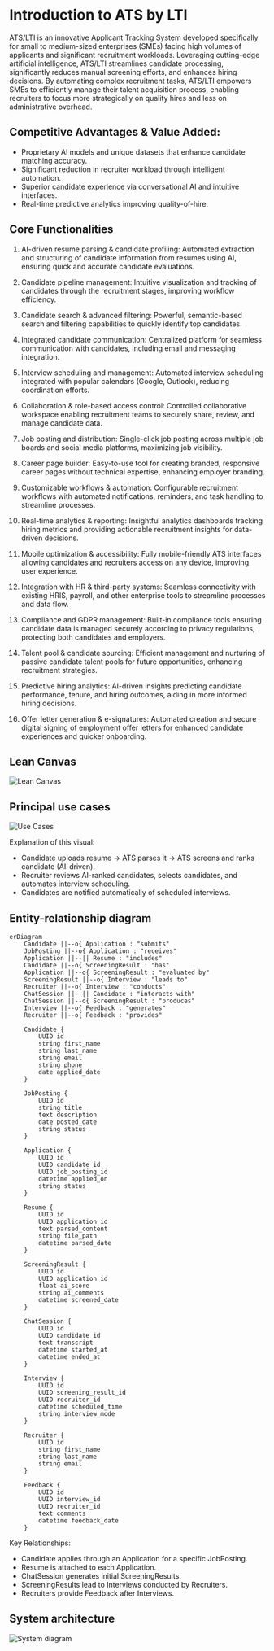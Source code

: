 # Introduction to ATS by LTI

ATS/LTI is an innovative Applicant Tracking System developed specifically for small to medium-sized enterprises (SMEs) facing high volumes of applicants and significant recruitment workloads. Leveraging cutting-edge artificial intelligence, ATS/LTI streamlines candidate processing, significantly reduces manual screening efforts, and enhances hiring decisions. By automating complex recruitment tasks, ATS/LTI empowers SMEs to efficiently manage their talent acquisition process, enabling recruiters to focus more strategically on quality hires and less on administrative overhead.

## Competitive Advantages & Value Added:
- Proprietary AI models and unique datasets that enhance candidate matching accuracy.
- Significant reduction in recruiter workload through intelligent automation.
- Superior candidate experience via conversational AI and intuitive interfaces.
- Real-time predictive analytics improving quality-of-hire.

## Core Functionalities

1. AI-driven resume parsing & candidate profiling: Automated extraction and structuring of candidate information from resumes using AI, ensuring quick and accurate candidate evaluations.

2. Candidate pipeline management: Intuitive visualization and tracking of candidates through the recruitment stages, improving workflow efficiency.

3. Candidate search & advanced filtering: Powerful, semantic-based search and filtering capabilities to quickly identify top candidates.

4. Integrated candidate communication: Centralized platform for seamless communication with candidates, including email and messaging integration.

5. Interview scheduling and management: Automated interview scheduling integrated with popular calendars (Google, Outlook), reducing coordination efforts.

6. Collaboration & role-based access control: Controlled collaborative workspace enabling recruitment teams to securely share, review, and manage candidate data.

7. Job posting and distribution: Single-click job posting across multiple job boards and social media platforms, maximizing job visibility.

8. Career page builder: Easy-to-use tool for creating branded, responsive career pages without technical expertise, enhancing employer branding.

9. Customizable workflows & automation: Configurable recruitment workflows with automated notifications, reminders, and task handling to streamline processes.

10. Real-time analytics & reporting: Insightful analytics dashboards tracking hiring metrics and providing actionable recruitment insights for data-driven decisions.

11. Mobile optimization & accessibility: Fully mobile-friendly ATS interfaces allowing candidates and recruiters access on any device, improving user experience.

12. Integration with HR & third-party systems: Seamless connectivity with existing HRIS, payroll, and other enterprise tools to streamline processes and data flow.

13. Compliance and GDPR management: Built-in compliance tools ensuring candidate data is managed securely according to privacy regulations, protecting both candidates and employers.

14. Talent pool & candidate sourcing: Efficient management and nurturing of passive candidate talent pools for future opportunities, enhancing recruitment strategies.

15. Predictive hiring analytics: AI-driven insights predicting candidate performance, tenure, and hiring outcomes, aiding in more informed hiring decisions.

16. Offer letter generation & e-signatures: Automated creation and secure digital signing of employment offer letters for enhanced candidate experiences and quicker onboarding.

## Lean Canvas

![Lean Canvas](lean-canvas.png)

## Principal use cases

![Use Cases](ATS_UseCases.svg)

Explanation of this visual:
* Candidate uploads resume → ATS parses it → ATS screens and ranks candidate (AI-driven).
* Recruiter reviews AI-ranked candidates, selects candidates, and automates interview scheduling.
* Candidates are notified automatically of scheduled interviews.

## Entity-relationship diagram

```mermaid
erDiagram
    Candidate ||--o{ Application : "submits"
    JobPosting ||--o{ Application : "receives"
    Application ||--|| Resume : "includes"
    Candidate ||--o{ ScreeningResult : "has"
    Application ||--o{ ScreeningResult : "evaluated by"
    ScreeningResult ||--o{ Interview : "leads to"
    Recruiter ||--o{ Interview : "conducts"
    ChatSession ||--|| Candidate : "interacts with"
    ChatSession ||--o{ ScreeningResult : "produces"
    Interview ||--o{ Feedback : "generates"
    Recruiter ||--o{ Feedback : "provides"

    Candidate {
        UUID id
        string first_name
        string last_name
        string email
        string phone
        date applied_date
    }

    JobPosting {
        UUID id
        string title
        text description
        date posted_date
        string status
    }

    Application {
        UUID id
        UUID candidate_id
        UUID job_posting_id
        datetime applied_on
        string status
    }

    Resume {
        UUID id
        UUID application_id
        text parsed_content
        string file_path
        datetime parsed_date
    }

    ScreeningResult {
        UUID id
        UUID application_id
        float ai_score
        string ai_comments
        datetime screened_date
    }

    ChatSession {
        UUID id
        UUID candidate_id
        text transcript
        datetime started_at
        datetime ended_at
    }

    Interview {
        UUID id
        UUID screening_result_id
        UUID recruiter_id
        datetime scheduled_time
        string interview_mode
    }

    Recruiter {
        UUID id
        string first_name
        string last_name
        string email
    }

    Feedback {
        UUID id
        UUID interview_id
        UUID recruiter_id
        text comments
        datetime feedback_date
    }
```

Key Relationships:
* Candidate applies through an Application for a specific JobPosting.
* Resume is attached to each Application.
* ChatSession generates initial ScreeningResults.
* ScreeningResults lead to Interviews conducted by Recruiters.
* Recruiters provide Feedback after Interviews.

## System architecture

![System diagram](ats_architecture_on_aws.png)
